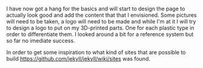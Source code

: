 I have now got a hang for the basics and will start to design the page to actually look good
and add the content that that I envisioned. Some pictures will need to be taken, a logo will
need to be made and while I'm at it I will try to design a logo to put on my 3D-printed parts.
One for each plastic type in order to differentiate them. I looked around a bit for a reference
system but so far no imediate success.

In order to get some inspiration to what kind of sites that are possible to build https://github.com/jekyll/jekyll/wiki/sites
was found.
